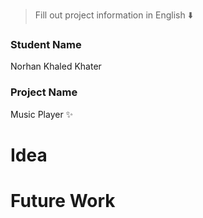 
> Fill out project information in English ⬇️
### Student Name
Norhan Khaled Khater

### Project Name
Music Player :sparkles: 

# Idea






# Future Work 



